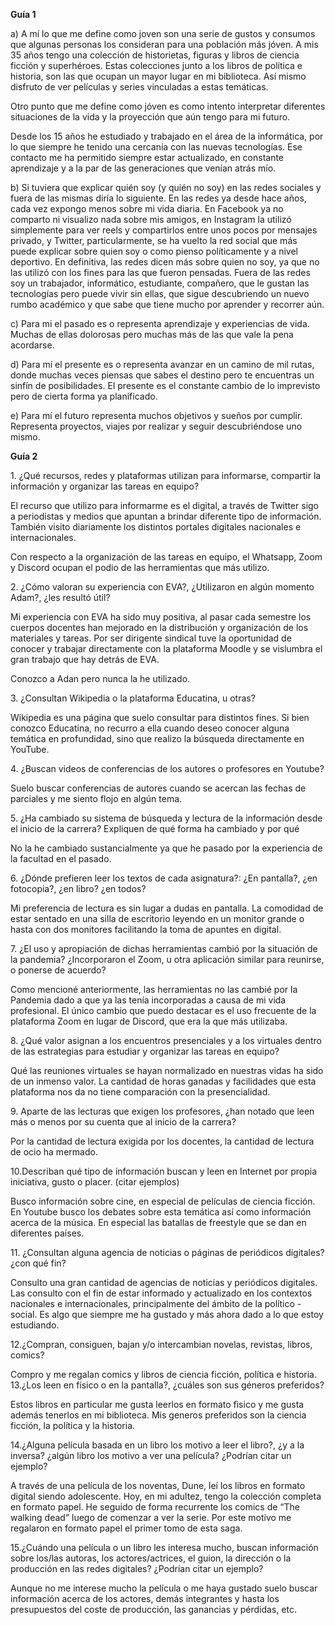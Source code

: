 ﻿**Guía 1**

a) A mí lo que me define como joven son una serie de gustos y consumos que algunas personas los consideran para una población más jóven. A mis 35 años tengo una colección de historietas, figuras y libros de ciencia ficción y superhéroes. Estas colecciones junto a los libros de política e historia, son las que ocupan un mayor lugar en mi biblioteca. Así mismo disfruto de ver películas y series vinculadas a estas temáticas. 

Otro punto que me define como jóven es como intento interpretar diferentes situaciones de la vida y la proyección que aún tengo para mi futuro. 

Desde los 15 años he estudiado y trabajado en el área de la informática, por lo que siempre he tenido una cercanía con las nuevas tecnologías. Ese contacto me ha permitido siempre estar actualizado, en constante aprendizaje y a la par de las generaciones que venían atrás mío. 

b) Si tuviera que explicar quién soy (y quién no soy) en las redes sociales y fuera de las mismas diría lo siguiente. En las redes ya desde hace años, cada vez expongo menos sobre mi vida diaria. En Facebook ya no comparto ni visualizo nada sobre mis amigos, en Instagram la utilizó simplemente para ver reels y compartirlos entre unos pocos por mensajes privado, y Twitter, particularmente, se ha vuelto la red social que más puede explicar sobre quien soy o como pienso políticamente y a nivel deportivo. En definitiva, las redes dicen más sobre quien no soy, ya que no las utilizó con los fines para las que fueron pensadas. Fuera de las redes soy un trabajador, informático, estudiante, compañero, que le gustan las tecnologías pero puede vivir sin ellas, que sigue descubriendo un nuevo rumbo académico y que sabe que tiene mucho por aprender y recorrer aún. 

c) Para mi el pasado es o representa aprendizaje y experiencias de vida. Muchas de ellas dolorosas pero muchas más de las que vale la pena acordarse. 

d) Para mí el presente es o representa avanzar en un camino de mil rutas, donde muchas veces piensas que sabes el destino pero te encuentras un sinfín de posibilidades. El presente es el constante cambio de lo imprevisto pero de cierta forma ya planificado. 

e) Para mí el futuro representa muchos objetivos y sueños por cumplir. Representa proyectos, viajes por realizar y seguir descubriéndose uno mismo.

**Guía 2**

1\. ¿Qué recursos, redes y plataformas utilizan para informarse, compartir la información y organizar las tareas en equipo? 

El recurso que utilizo para informarme es el digital, a través de Twitter sigo a periodistas y medios que apuntan a brindar diferente tipo de información. También visito diariamente los distintos portales digitales nacionales e internacionales. 

Con respecto a la organización de las tareas en equipo, el Whatsapp, Zoom y Discord ocupan el podio de las herramientas que más utilizo. 

2\. ¿Cómo valoran su experiencia con EVA?, ¿Utilizaron en algún momento Adam?, ¿les resultó útil? 

Mi experiencia con EVA ha sido muy positiva, al pasar cada semestre los cuerpos docentes han mejorado en la distribución y organización de los materiales y tareas. Por ser dirigente sindical tuve la oportunidad de conocer y trabajar directamente con la plataforma Moodle y se vislumbra el gran trabajo que hay detrás de EVA. 

Conozco a Adan pero nunca la he utilizado. 

3\. ¿Consultan Wikipedia o la plataforma Educatina, u otras? 

Wikipedia es una página que suelo consultar para distintos fines. Si bien conozco Educatina, no recurro a ella cuando deseo conocer alguna temática en profundidad, sino que realizo la búsqueda directamente en YouTube. 

4\. ¿Buscan videos de conferencias de los autores o profesores en Youtube? 

Suelo buscar conferencias de autores cuando se acercan las fechas de parciales y me siento flojo en algún tema. 

5\. ¿Ha cambiado su sistema de búsqueda y lectura de la información desde el inicio de la carrera? Expliquen de qué forma ha cambiado y por qué

No la he cambiado sustancialmente ya que he pasado por la experiencia de la facultad en el pasado. 

6\. ¿Dónde prefieren leer los textos de cada asignatura?: ¿En pantalla?, ¿en fotocopia?, ¿en libro? ¿en todos? 

Mi preferencia de lectura es sin lugar a dudas en pantalla. La comodidad de estar sentado en una silla de escritorio leyendo en un monitor grande o hasta con dos monitores facilitando la toma de apuntes en digital. 

7\. ¿El uso y apropiación de dichas herramientas cambió por la situación de la pandemia? ¿Incorporaron el Zoom, u otra aplicación similar para reunirse, o ponerse de acuerdo? 

Como mencioné anteriormente, las herramientas no las cambié por la Pandemia dado a que ya las tenía incorporadas a causa de mi vida profesional. El único cambio que puedo destacar es el uso frecuente de la plataforma Zoom en lugar de Discord, que era la que más utilizaba. 

8\. ¿Qué valor asignan a los encuentros presenciales y a los virtuales dentro de las estrategias para estudiar y organizar las tareas en equipo? 

Qué las reuniones virtuales se hayan normalizado en nuestras vidas ha sido de un inmenso valor. La cantidad de horas ganadas y facilidades que esta plataforma nos da no tiene comparación con la presencialidad. 

9\. Aparte de las lecturas que exigen los profesores, ¿han notado que leen más o menos por su cuenta que al inicio de la carrera? 

Por la cantidad de lectura exigida por los docentes, la cantidad de lectura de ocio ha mermado. 

10\.Describan qué tipo de información buscan y leen en Internet por propia iniciativa, gusto o placer. (citar ejemplos) 

Busco información sobre cine, en especial de películas de ciencia ficción. En Youtube busco los debates sobre esta temática así como información acerca de la música. En especial las batallas de freestyle que se dan en diferentes países.

11\. ¿Consultan alguna agencia de noticias o páginas de periódicos digitales? ¿con qué fin? 

Consulto una gran cantidad de agencias de noticias y periódicos digitales. Las consulto con el fin de estar informado y actualizado en los contextos nacionales e internacionales, principalmente del ámbito de la político - social. Es algo que siempre me ha gustado y más ahora dado a lo que estoy estudiando. 

12\.¿Compran, consiguen, bajan y/o intercambian novelas, revistas, libros, comics? 

Compro y me regalan comics y libros de ciencia ficción, política e historia. 13.¿Los leen en físico o en la pantalla?, ¿cuáles son sus géneros preferidos? 

Estos libros en particular me gusta leerlos en formato fìsico y me gusta además tenerlos en mi biblioteca. Mis generos preferidos son la ciencia ficción, la política y la historia. 

14\.¿Alguna película basada en un libro los motivo a leer el libro?, ¿y a la inversa? ¿algún libro los motivo a ver una película? ¿Podrían citar un ejemplo? 

A través de una película de los noventas, Dune, leí los libros en formato digital siendo adolescente. Hoy, en mi adultez, tengo la colección completa en formato papel. He seguido de forma recurrente los comics de “The walking dead” luego de comenzar a ver la serie. Por este motivo me regalaron en formato papel el primer tomo de esta saga. 

15\.¿Cuándo una película o un libro les interesa mucho, buscan información sobre los/las autoras, los actores/actrices, el guion, la dirección o la producción en las redes digitales? ¿Podrían citar un ejemplo? 

Aunque no me interese mucho la película o me haya gustado suelo buscar información acerca de los actores, demás integrantes y hasta los presupuestos del coste de producción, las ganancias y pérdidas, etc. 

